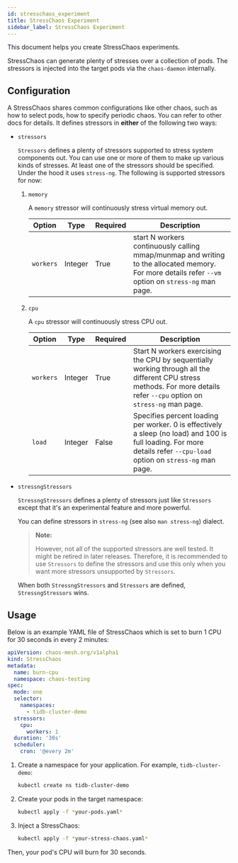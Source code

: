 ```yaml
---
id: stresschaos_experiment
title: StressChaos Experiment
sidebar_label: StressChaos Experiment
---
```


This document helps you create StressChaos experiments.

StressChaos can generate plenty of stresses over a collection of pods. The stressors is injected into the target pods via the `chaos-daemon` internally.

## Configuration

A StressChaos shares common configurations like other chaos, such as how to select pods, how to specify periodic chaos. You can refer to other docs for details. It defines stressors in **either** of the following two ways:

- `stressors`

  `Stressors` defines a plenty of stressors supported to stress system components out. You can use one or more of them to make up various kinds of stresses. At least one of the stressors should be specified. Under the hood it uses `stress-ng`. The following is supported stressors for now:

  1. `memory`

     A `memory` stressor will continuously stress virtual memory out.

     | Option    | Type    | Required | Description                                                                           |
     | --------- | ------- | -------- | ---------------------------------------------------------------------------------------------------------------------------------------|
     | `workers` | Integer | True     | start N workers continuously calling mmap/munmap and writing to the allocated memory. For more details refer `--vm` option on `stress-ng` man page. |

  2. `cpu`

     A `cpu` stressor will continuously stress CPU out.

     | Option    | Type    | Required | Description                                                                                                                |
     | --------- | ------- | -------- | -------------------------------------------------------------------------------------------------------------------------- |
     | `workers` | Integer | True     | Start  N  workers  exercising  the  CPU  by  sequentially  working  through all the different CPU stress methods. For more details refer `--cpu` option on `stress-ng` man page. |
     | `load`    | Integer | False    | Specifies percent loading per worker. 0 is effectively a sleep (no load) and 100 is full loading. For more details refer `--cpu-load` option on `stress-ng` man page. |

- `stressngStressors`

  `StressngStressors` defines a plenty of stressors just like `Stressors` except that it's an experimental feature and more powerful.

  You can define stressors in `stress-ng` (see also `man stress-ng`) dialect.

  > **Note:**
  >
  > However, not all of the supported stressors are well tested. It might be retired in later releases. Therefore, it is recommended to use `Stressors` to define the stressors and use this only when you want more stressors unsupported by `Stressors`.

  When both `StressngStressors` and `Stressors` are defined, `StressngStressors` wins.

## Usage

Below is an example YAML file of StressChaos which is set to burn 1 CPU for 30 seconds in every 2 minutes:

```yaml
apiVersion: chaos-mesh.org/v1alpha1
kind: StressChaos
metadata:
  name: burn-cpu
  namespace: chaos-testing
spec:
  mode: one
  selector:
    namespaces:
      - tidb-cluster-demo
  stressors:
    cpu:
      workers: 1
  duration: '30s'
  scheduler:
    cron: '@every 2m'
```

1. Create a namespace for your application. For example, `tidb-cluster-demo`:

   ```bash
   kubectl create ns tidb-cluster-demo
   ```

2. Create your pods in the target namespace:

   ```bash
   kubectl apply -f *your-pods.yaml*
   ```

3. Inject a StressChaos:

   ```bash
   kubectl apply -f *your-stress-chaos.yaml*
   ```

Then, your pod's CPU will burn for 30 seconds.
